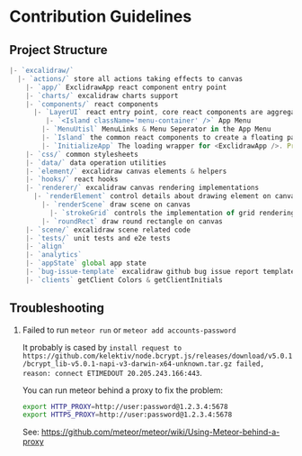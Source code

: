 # Contribution Guidelines

## Project Structure

```typescript
|- `excalidraw/`
  |- `actions/` store all actions taking effects to canvas
	|- `app/` ExclidrawApp react component entry point
	|- `charts/` excalidraw charts support
	|- `components/` react components
	  |- `LayerUI` react entry point, core react components are aggregated here
	     |- `<Island className='menu-container' />` App Menu
		|- `MenuUtisl` MenuLinks & Menu Seperator in the App Menu
		|- `Island` the common react components to create a floating panel, aka "island"
		|- `InitializeApp` The loading wrapper for <ExclidrawApp />. Presents <LoadingMessage /> if `i18n` is not ready.
	|- `css/` common stylesheets
	|- `data/` data operation utilities
	|- `element/` excalidraw canvas elements & helpers
	|- `hooks/` react hooks
	|- `renderer/` excalidraw canvas rendering implementations
	  |- `renderElement` control details about drawing element on canvas
		|- `renderScene` draw scene on canvas
		  |- `strokeGrid` controls the implementation of grid rendering
		|- `roundRect` draw round rectangle on canvas
	|- `scene/` excalidraw scene related code
	|- `tests/` unit tests and e2e tests
	|- `align`
	|- `analytics`
	|- `appState` global app state
	|- `bug-issue-template` excalidraw github bug issue report template
	|- `clients` getClient Colors & getClientInitials
```

## Troubleshooting

1. Failed to run `meteor run` or `meteor add accounts-password`

   It probably is cased by `install request to https://github.com/kelektiv/node.bcrypt.js/releases/download/v5.0.1/bcrypt_lib-v5.0.1-napi-v3-darwin-x64-unknown.tar.gz failed, reason: connect ETIMEDOUT 20.205.243.166:443`.

   You can run meteor behind a proxy to fix the problem:

   ```bash
   export HTTP_PROXY=http://user:password@1.2.3.4:5678
   export HTTPS_PROXY=http://user:password@1.2.3.4:5678
   ```

   See: https://github.com/meteor/meteor/wiki/Using-Meteor-behind-a-proxy
